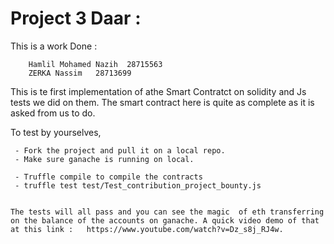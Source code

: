 # Project 3 Daar :  

This is a work Done : 

        Hamlil Mohamed Nazih  28715563
        ZERKA Nassim   28713699

This is te first implementation of athe Smart Contratct on solidity and Js tests we did on them. The smart contract here is quite as complete as it is asked from us to do. 


To test by yourselves, 

     - Fork the project and pull it on a local repo. 
     - Make sure ganache is running on local. 

     - Truffle compile to compile the contracts 
     - truffle test test/Test_contribution_project_bounty.js


    The tests will all pass and you can see the magic  of eth transferring on the balance of the accounts on ganache. A quick video demo of that at this link :   https://www.youtube.com/watch?v=Dz_s8j_RJ4w. 
